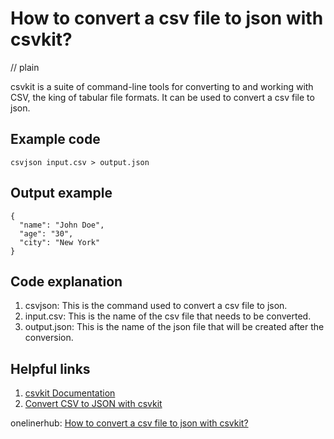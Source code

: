 # How to convert a csv file to json with csvkit?
// plain

csvkit is a suite of command-line tools for converting to and working with CSV, the king of tabular file formats. It can be used to convert a csv file to json.

## Example code

```
csvjson input.csv > output.json
```

## Output example

```
{
  "name": "John Doe",
  "age": "30",
  "city": "New York"
}
```

## Code explanation


1. csvjson: This is the command used to convert a csv file to json.
2. input.csv: This is the name of the csv file that needs to be converted.
3. output.json: This is the name of the json file that will be created after the conversion.

## Helpful links

1. [csvkit Documentation](https://csvkit.readthedocs.io/en/latest/)
2. [Convert CSV to JSON with csvkit](https://www.datacamp.com/community/tutorials/convert-csv-json-python)

onelinerhub: [How to convert a csv file to json with csvkit?](https://onelinerhub.com/csvkit/how-to-convert-a-csv-file-to-json-with-csvkit)